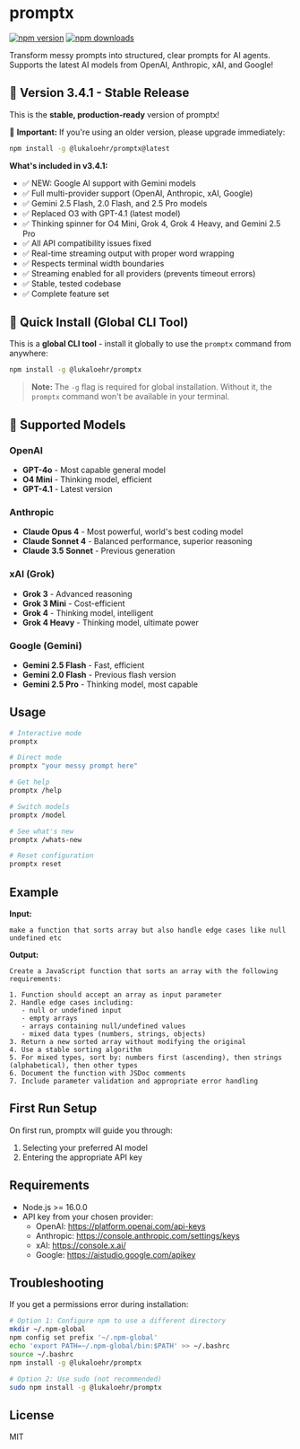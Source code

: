 # promptx

[![npm version](https://img.shields.io/npm/v/@lukaloehr/promptx.svg)](https://www.npmjs.com/package/@lukaloehr/promptx)
[![npm downloads](https://img.shields.io/npm/dm/@lukaloehr/promptx.svg)](https://www.npmjs.com/package/@lukaloehr/promptx)

Transform messy prompts into structured, clear prompts for AI agents. Supports the latest AI models from OpenAI, Anthropic, xAI, and Google!

## 🎉 Version 3.4.1 - Stable Release

This is the **stable, production-ready** version of promptx! 

🚨 **Important:** If you're using an older version, please upgrade immediately:

```bash
npm install -g @lukaloehr/promptx@latest
```

**What's included in v3.4.1:**
- ✅ NEW: Google AI support with Gemini models
- ✅ Full multi-provider support (OpenAI, Anthropic, xAI, Google)
- ✅ Gemini 2.5 Flash, 2.0 Flash, and 2.5 Pro models
- ✅ Replaced O3 with GPT-4.1 (latest model)
- ✅ Thinking spinner for O4 Mini, Grok 4, Grok 4 Heavy, and Gemini 2.5 Pro
- ✅ All API compatibility issues fixed
- ✅ Real-time streaming output with proper word wrapping
- ✅ Respects terminal width boundaries
- ✅ Streaming enabled for all providers (prevents timeout errors)
- ✅ Stable, tested codebase
- ✅ Complete feature set

## 🚀 Quick Install (Global CLI Tool)

This is a **global CLI tool** - install it globally to use the `promptx` command from anywhere:

```bash
npm install -g @lukaloehr/promptx
```

> **Note:** The `-g` flag is required for global installation. Without it, the `promptx` command won't be available in your terminal.

## 🤖 Supported Models

### OpenAI
- **GPT-4o** - Most capable general model
- **O4 Mini** - Thinking model, efficient
- **GPT-4.1** - Latest version

### Anthropic  
- **Claude Opus 4** - Most powerful, world's best coding model
- **Claude Sonnet 4** - Balanced performance, superior reasoning
- **Claude 3.5 Sonnet** - Previous generation

### xAI (Grok)
- **Grok 3** - Advanced reasoning
- **Grok 3 Mini** - Cost-efficient
- **Grok 4** - Thinking model, intelligent
- **Grok 4 Heavy** - Thinking model, ultimate power

### Google (Gemini)
- **Gemini 2.5 Flash** - Fast, efficient
- **Gemini 2.0 Flash** - Previous flash version
- **Gemini 2.5 Pro** - Thinking model, most capable

## Usage

```bash
# Interactive mode
promptx

# Direct mode
promptx "your messy prompt here"

# Get help
promptx /help

# Switch models
promptx /model

# See what's new
promptx /whats-new

# Reset configuration
promptx reset
```

## Example

**Input:**
```
make a function that sorts array but also handle edge cases like null undefined etc
```

**Output:**
```
Create a JavaScript function that sorts an array with the following requirements:

1. Function should accept an array as input parameter
2. Handle edge cases including:
   - null or undefined input
   - empty arrays
   - arrays containing null/undefined values
   - mixed data types (numbers, strings, objects)
3. Return a new sorted array without modifying the original
4. Use a stable sorting algorithm
5. For mixed types, sort by: numbers first (ascending), then strings (alphabetical), then other types
6. Document the function with JSDoc comments
7. Include parameter validation and appropriate error handling
```

## First Run Setup

On first run, promptx will guide you through:
1. Selecting your preferred AI model
2. Entering the appropriate API key

## Requirements

- Node.js >= 16.0.0
- API key from your chosen provider:
  - OpenAI: https://platform.openai.com/api-keys
  - Anthropic: https://console.anthropic.com/settings/keys
  - xAI: https://console.x.ai/
  - Google: https://aistudio.google.com/apikey

## Troubleshooting

If you get a permissions error during installation:

```bash
# Option 1: Configure npm to use a different directory
mkdir ~/.npm-global
npm config set prefix '~/.npm-global'
echo 'export PATH=~/.npm-global/bin:$PATH' >> ~/.bashrc
source ~/.bashrc
npm install -g @lukaloehr/promptx

# Option 2: Use sudo (not recommended)
sudo npm install -g @lukaloehr/promptx
```

## License

MIT
